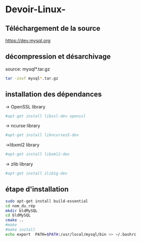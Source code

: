 # Devoir-Linux-
## Téléchargement de la source
https://dev.mysql.org 
## décompression et désarchivage
source: mysql*.tar.gz
```bash
tar -zxvf mysql*.tar.gz
```
## installation des dépendances
-> OpenSSL library 
```bash
#apt-get install libssl-dev openssl
```
-> ncurse library
```bash
#apt-get install libncurses5-dev
```
->libxml2 library
```bash
#apt-get install libxml2-dev
```
-> zlib library
```bash
#apt-get install zlib1g-dev
```
## étape d'installation
```bash
sudo apt-get install build-essential
cd nom_du_rép
mkdir bldMySQL
cd bldMySQL
cmake ..
#make
#make install
echo export  PATH=$PATH:/usr/local/mysql/bin >> ~/.bashrc


